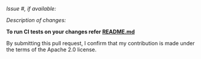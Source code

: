 *Issue #, if available:*

*Description of changes:*

**To run CI tests on your changes refer [README.md](https://github.com/awslabs/mxnet-model-server/blob/master/ci/README.md)**

By submitting this pull request, I confirm that my contribution is made under the terms of the Apache 2.0 license.
